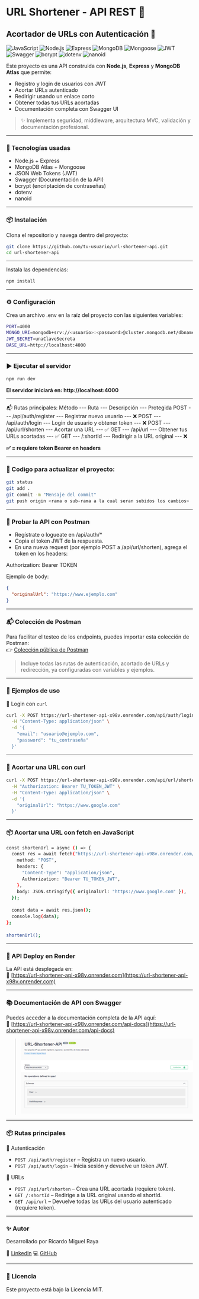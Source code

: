# URL Shortener - API REST 🚀

## Acortador de URLs con Autenticación 🔗

![JavaScript](https://img.shields.io/badge/JavaScript-%23F7DF1E.svg?style=flat&logo=javascript&logoColor=black)
![Node.js](https://img.shields.io/badge/Node.js-339933?style=flat&logo=nodedotjs&logoColor=white)
![Express](https://img.shields.io/badge/Express.js-000000?style=flat&logo=express&logoColor=white)
![MongoDB](https://img.shields.io/badge/MongoDB-47A248?style=flat&logo=mongodb&logoColor=white)
![Mongoose](https://img.shields.io/badge/Mongoose-880000?style=flat&logo=mongoose&logoColor=white)
![JWT](https://img.shields.io/badge/JWT-black?style=flat&logo=JSON%20web%20tokens)
![Swagger](https://img.shields.io/badge/Swagger-85EA2D?style=flat&logo=swagger&logoColor=black)
![bcrypt](https://img.shields.io/badge/bcrypt-004880?style=flat)
![dotenv](https://img.shields.io/badge/dotenv-8DD6F9?style=flat)
![nanoid](https://img.shields.io/badge/nanoid-3CB371?style=flat)

Este proyecto es una API construida con **Node.js**, **Express** y **MongoDB Atlas** que permite:

- Registro y login de usuarios con JWT
- Acortar URLs autenticado
- Redirigir usando un enlace corto
- Obtener todas tus URLs acortadas
- Documentación completa con Swagger UI

> ✨ Implementa seguridad, middleware, arquitectura MVC, validación y documentación profesional.

---

### 🧰 Tecnologías usadas

- Node.js + Express
- MongoDB Atlas + Mongoose
- JSON Web Tokens (JWT)
- Swagger (Documentación de la API)
- bcrypt (encriptación de contraseñas)
- dotenv
- nanoid

---

### 📦 Instalación

Clona el repositorio y navega dentro del proyecto:

```bash
git clone https://github.com/tu-usuario/url-shortener-api.git
cd url-shortener-api
```

---

Instala las dependencias:

```bash
npm install
```

---

### ⚙️ Configuración

Crea un archivo .env en la raíz del proyecto con las siguientes variables:

```bash
PORT=4000
MONGO_URI=mongodb+srv://<usuario>:<password>@cluster.mongodb.net/dbname
JWT_SECRET=unaClaveSecreta
BASE_URL=http://localhost:4000
```

---

### ▶️ Ejecutar el servidor

```bash
npm run dev
```

**El servidor iniciará en: http://localhost:4000**

---

📬 Rutas principales:
Método --- Ruta --- Descripción --- Protegida
POST --- /api/auth/register --- Registrar nuevo usuario --- ❌
POST --- /api/auth/login --- Login de usuario y obtener token --- ❌
POST --- /api/url/shorten --- Acortar una URL --- ✅
GET --- /api/url --- Obtener tus URLs acortadas --- ✅
GET --- /:shortId --- Redirigir a la URL original --- ❌

**✅ = requiere token Bearer en headers**

---

### 📝 Codigo para actualizar el proyecto:

```bash
git status
git add .
git commit -m "Mensaje del commit"
git push origin <rama o sub-rama a la cual seran subidos los cambios>
```

---

### 🧪 Probar la API con Postman

- Regístrate o logueate en /api/auth/\*
- Copia el token JWT de la respuesta.
- En una nueva request (por ejemplo POST a /api/url/shorten), agrega el token en los headers:

Authorization: Bearer TOKEN

Ejemplo de body:

```json
{
  "originalUrl": "https://www.ejemplo.com"
}
```

---

### 📬 Colección de Postman

Para facilitar el testeo de los endpoints, puedes importar esta colección de Postman:  
👉 [Colección pública de Postman](https://www.postman.com/your-workspace/collections/your-collection-id)

> Incluye todas las rutas de autenticación, acortado de URLs y redirección, ya configuradas con variables y ejemplos.

---

### 🧪 Ejemplos de uso

🔐 Login con `curl`

```bash
curl -X POST https://url-shortener-api-x98v.onrender.com/api/auth/login \
  -H "Content-Type: application/json" \
  -d '{
    "email": "usuario@ejemplo.com",
    "password": "tu_contraseña"
  }'
```

---

### 🔗 Acortar una URL con curl

```bash
curl -X POST https://url-shortener-api-x98v.onrender.com/api/url/shorten \
  -H "Authorization: Bearer TU_TOKEN_JWT" \
  -H "Content-Type: application/json" \
  -d '{
    "originalUrl": "https://www.google.com"
  }'
```

---

### 📦 Acortar una URL con fetch en JavaScript

```bash
const shortenUrl = async () => {
  const res = await fetch("https://url-shortener-api-x98v.onrender.com/api/url/shorten", {
    method: "POST",
    headers: {
      "Content-Type": "application/json",
      Authorization: "Bearer TU_TOKEN_JWT",
    },
    body: JSON.stringify({ originalUrl: "https://www.google.com" }),
  });

  const data = await res.json();
  console.log(data);
};

shortenUrl();
```

---

### 🚀 API Deploy en Render

La API está desplegada en:  
🔗 [https://url-shortener-api-x98v.onrender.com](https://url-shortener-api-x98v.onrender.com)

---

### 📚 Documentación de API con Swagger

Puedes acceder a la documentación completa de la API aquí:  
📝 [https://url-shortener-api-x98v.onrender.com/api-docs](https://url-shortener-api-x98v.onrender.com/api-docs)

>![N|Solid](https://raw.githubusercontent.com/RicardoMiguelR/URL-Shortener-API/refs/heads/main/assets/img/preview-docs.png)

---

### 📦 Rutas principales

🔐 Autenticación

- `POST /api/auth/register` – Registra un nuevo usuario.
- `POST /api/auth/login` – Inicia sesión y devuelve un token JWT.

🔗 URLs

- `POST /api/url/shorten` – Crea una URL acortada (requiere token).
- `GET /:shortId` – Redirige a la URL original usando el shortId.
- `GET /api/url` – Devuelve todas las URLs del usuario autenticado (requiere token).

---

### ✨ Autor

Desarrollado por Ricardo Miguel Raya

💼 [LinkedIn](https://www.linkedin.com/in/ricardo-miguel-raya/)
💻 [GitHub](https://github.com/RicardoMiguelR)

---

### 📌 Licencia

Este proyecto está bajo la Licencia MIT.
